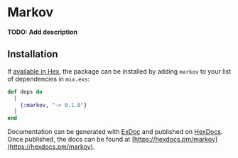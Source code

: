 # Markov

**TODO: Add description**

## Installation

If [available in Hex](https://hex.pm/docs/publish), the package can be installed
by adding `markov` to your list of dependencies in `mix.exs`:

```elixir
def deps do
  [
    {:markov, "~> 0.1.0"}
  ]
end
```

Documentation can be generated with [ExDoc](https://github.com/elixir-lang/ex_doc)
and published on [HexDocs](https://hexdocs.pm). Once published, the docs can
be found at [https://hexdocs.pm/markov](https://hexdocs.pm/markov).

